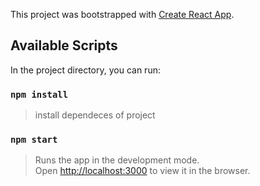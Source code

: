 This project was bootstrapped with [Create React App](https://github.com/facebook/create-react-app).

## Available Scripts

In the project directory, you can run:

### `npm install`
> install dependeces of project

### `npm start`
> Runs the app in the development mode.<br />
> Open [http://localhost:3000](http://localhost:3000) to view it in the browser.
